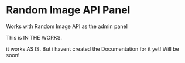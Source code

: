 # Random Image API Panel
 Works with Random Image API as the admin panel


This is IN THE WORKS.

it works AS IS. But i havent created the Documentation for it yet! Will be soon!